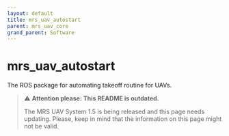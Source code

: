 ```yaml
---
layout: default
title: mrs_uav_autostart
parent: mrs_uav_core
grand_parent: Software
---
```

# mrs_uav_autostart

The ROS package for automating takeoff routine for UAVs.

> :warning: **Attention please: This README is outdated.**
>
> The MRS UAV System 1.5 is being released and this page needs updating. Please, keep in mind that the information on this page might not be valid.
